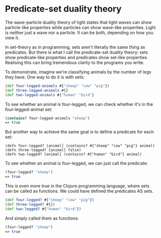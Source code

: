 # Predicate-set duality theory

The wave-particle duality theory of light states that light waves can show particle-like properties while particles can show wave-like properties. Light is neither just a wave nor a particle. It can be both, depending on how you view it.

In set-theory as in programming, sets aren't literally the same thing as predicates. But there is what I call the predicate-set duality theory: sets show predicate-like properties and predicates show set-like properties. Realising this can bring tremendous clarity to the programs you write.

To demonstrate, imagine we're classifying animals by the number of legs they have. One way to do it is with sets:

```clojure
(def four-legged-animals #{"sheep" "cow" "pig"})
(def three-legged-animals #{}
(def two-legged-animals #{"human" "bird"}
```

To see whether an animal is four-legged, we can check whether it's in the four-legged-animal set:
```clojure
(contains? four-legged-animals "sheep")
=> true
```

But another way to achieve the same goal is to define a predicate for each set:
```
(defn four-legged? [animal] (contains? #{"sheep" "cow" "pig"} animal)
(defn three-legged? [animal] false)
(defn two-legged? [animal] (contains? #{"human" "bird"} animal)
```
To see whether an animal is four-legged, we can just call the predicate:
```clojure
(four-legged? "sheep")
=> true
```

This is even more true in the Clojure programming language, where sets can be called as functions. We could have defined the predicates AS sets.

```clojure
(def four-legged? #{"sheep" "cow" "pig"})
(def three-legged? #{})
(def two-legged? #{"human" "bird"})
```
And simply called them as functions:
```clojure
(four-legged? "sheep")
=> true
```
